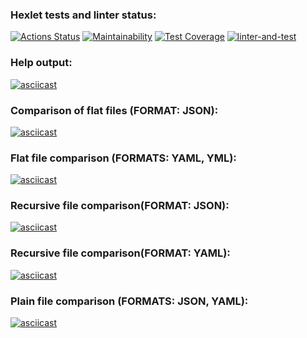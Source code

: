 ### Hexlet tests and linter status:
[![Actions Status](https://github.com/Trankvill/python-project-50/workflows/hexlet-check/badge.svg)](https://github.com/Trankvill/python-project-50/actions)
[![Maintainability](https://api.codeclimate.com/v1/badges/7d4af378826c3552b926/maintainability)](https://codeclimate.com/github/Trankvill/python-project-50/maintainability)
[![Test Coverage](https://api.codeclimate.com/v1/badges/7d4af378826c3552b926/test_coverage)](https://codeclimate.com/github/Trankvill/python-project-50/test_coverage)
[![linter-and-test](https://github.com/Trankvill/python-project-50/actions/workflows/linter-and-test.yml/badge.svg)](https://github.com/Trankvill/python-project-50/actions/workflows/linter-and-test.yml)

### Help output:
[![asciicast](https://asciinema.org/a/WdmG6G6d1cDVk3SIFNfpjxcy6.svg)](https://asciinema.org/a/WdmG6G6d1cDVk3SIFNfpjxcy6)

### Comparison of flat files (FORMAT: JSON):
[![asciicast](https://asciinema.org/a/YCJ7YK4InOiucts38SDvAghQm.svg)](https://asciinema.org/a/YCJ7YK4InOiucts38SDvAghQm)

### Flat file comparison (FORMATS: YAML, YML):
[![asciicast](https://asciinema.org/a/SCGHFGtLfBNVip5Vyywcblwip.svg)](https://asciinema.org/a/SCGHFGtLfBNVip5Vyywcblwip)

### Recursive file comparison(FORMAT: JSON):
[![asciicast](https://asciinema.org/a/86cvPE45GuX4mTzjJyrOFeDuS.svg)](https://asciinema.org/a/86cvPE45GuX4mTzjJyrOFeDuS)

### Recursive file comparison(FORMAT: YAML):
[![asciicast](https://asciinema.org/a/ZFxD90goMVC2YweGXLB5xHVBE.svg)](https://asciinema.org/a/ZFxD90goMVC2YweGXLB5xHVBE)

### Plain file comparison (FORMATS: JSON, YAML):
[![asciicast](https://asciinema.org/a/1wRAcYuMjdWxJTHyO53nXzslH.svg)](https://asciinema.org/a/1wRAcYuMjdWxJTHyO53nXzslH)
